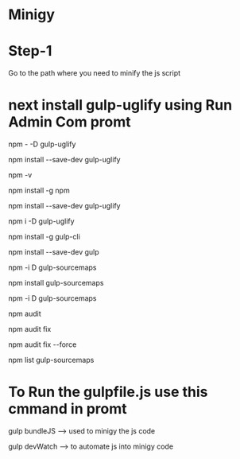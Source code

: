 # Minigy


# Step-1

Go to the path where you need to minify the js script

# next install gulp-uglify using Run Admin Com promt
npm - -D gulp-uglify

npm install --save-dev gulp-uglify

npm -v

npm install -g npm

npm install --save-dev gulp-uglify

npm i -D gulp-uglify

npm install -g gulp-cli

npm install --save-dev gulp

npm -i D gulp-sourcemaps

npm install gulp-sourcemaps

npm -i D gulp-sourcemaps

npm audit

npm audit fix

npm audit fix --force

npm list gulp-sourcemaps



# To Run the gulpfile.js use this cmmand in promt

gulp bundleJS  --> used to minigy the js code

gulp devWatch --> to automate js into minigy code





